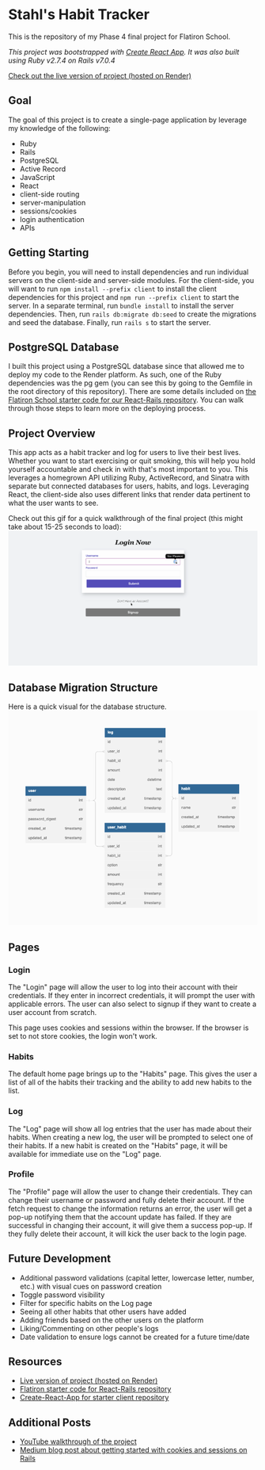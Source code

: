 # Stahl's Habit Tracker

This is the repository of my Phase 4 final project for Flatiron School.

*This project was bootstrapped with [Create React App](https://github.com/facebook/create-react-app). It was also built using Ruby v2.7.4 on Rails v7.0.4*

[Check out the live version of project (hosted on Render)](https://stahl-habit-tracker.onrender.com)

## Goal

The goal of this project is to create a single-page application by leverage my knowledge of the following:
- Ruby
- Rails
- PostgreSQL
- Active Record
- JavaScript
- React
- client-side routing
- server-manipulation
- sessions/cookies
- login authentication
- APIs

## Getting Starting
Before you begin, you will need to install dependencies and run individual servers on the client-side and server-side modules. For the client-side, you will want to run `npm install --prefix client` to install the client dependencies for this project and `npm run --prefix client` to start the server. In a separate terminal, run `bundle install` to install the server dependencies. Then, run `rails db:migrate db:seed` to create the migrations and seed the database. Finally, run `rails s` to start the server.

## PostgreSQL Database
I built this project using a PostgreSQL database since that allowed me to deploy my code to the Render platform. As such, one of the Ruby dependencies was the pg gem (you can see this by going to the Gemfile in the root directory of this repository). There are some details included on [the Flatiron School starter code for our React-Rails repository](https://github.com/learn-co-curriculum/project-template-react-rails-api). You can walk through those steps to learn more on the deploying process.

## Project Overview
This app acts as a habit tracker and log for users to live their best lives. Whether you want to start exercising or quit smoking, this will help you hold yourself accountable and check in with that's most important to you. This leverages a homegrown API utilizing Ruby, ActiveRecord, and Sinatra with separate but connected databases for users, habits, and logs.  Leveraging React, the client-side also uses different links that render data pertinent to what the user wants to see.

Check out this gif for a quick walkthrough of the final project (this might take about 15-25 seconds to load):
![](https://github.com/Andrewstahl/phase-4-final-project/blob/main/media/Flatiron%20Phase%204%20-%20Habit%20Tracker%20Walkthrough.gif)

## Database Migration Structure
Here is a quick visual for the database structure.
![](https://github.com/Andrewstahl/phase-4-final-project/blob/main/media/Flatiron%20Phase%204%20DB%20Structure%20-%20Habit%20Tracker.png)

## Pages
### **Login**
The "Login" page will allow the user to log into their account with their credentials. If they enter in incorrect credentials, it will prompt the user with applicable errors. The user can also select to signup if they want to create a user account from scratch.

This page uses cookies and sessions within the browser. If the browser is set to not store cookies, the login won't work.

### **Habits**
The default home page brings up to the "Habits" page. This gives the user a list of all of the habits their tracking and the ability to add new habits to the list. 

### **Log**
The "Log" page will show all log entries that the user has made about their habits. When creating a new log, the user will be prompted to select one of their habits. If a new habit is created on the "Habits" page, it will be available for immediate use on the "Log" page.

### **Profile**
The "Profile" page will allow the user to change their credentials. They can change their username or password and fully delete their account. If the fetch request to change the information returns an error, the user will get a pop-up notifying them that the account update has failed. If they are successful in changing their account, it will give them a success pop-up. If they fully delete their account, it will kick the user back to the login page.

## Future Development
- Additional password validations (capital letter, lowercase letter, number, etc.) with visual cues on password creation
- Toggle password visibility
- Filter for specific habits on the Log page
- Seeing all other habits that other users have added
- Adding friends based on the other users on the platform
- Liking/Commenting on other people's logs
- Date validation to ensure logs cannot be created for a future time/date

## Resources
- [Live version of project (hosted on Render)](https://stahl-habit-tracker.onrender.com)
- [Flatiron starter code for React-Rails repository](https://github.com/learn-co-curriculum/project-template-react-rails-api)
- [Create-React-App for starter client repository](https://github.com/facebook/create-react-app)

## Additional Posts
- [YouTube walkthrough of the project](https://youtu.be/usV88ABxVno)
- [Medium blog post about getting started with cookies and sessions on Rails](https://andrewstahlsoftware.medium.com/getting-started-with-cookies-session-management-ruby-on-rails-project-7878d8995cce)

